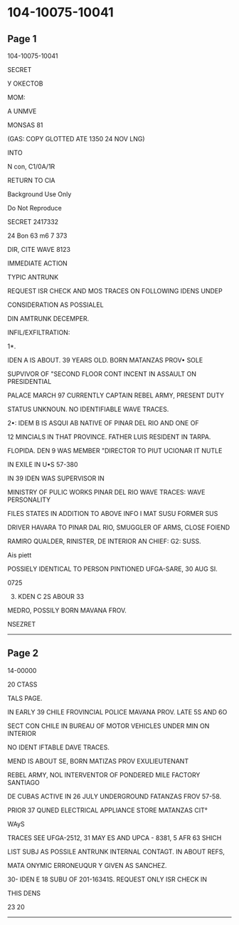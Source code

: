 # 104-10075-10041

## Page 1

104-10075-10041

SECRET

У ОКЕСТОВ

MOM:

A UNMVE

MONSAS 81

(GAS: COPY GLOTTED ATE 1350 24 NOV LNG)

INTO

N con, C1/0A/1R

RETURN TO CIA

Background Use Only

Do Not Reproduce

SECRET 2417332

24 Bon 63 m6 7 373

DIR, CITE WAVE 8123

IMMEDIATE ACTION

TYPIC ANTRUNK

REQUEST ISR CHECK AND MOS TRACES ON FOLLOWING IDENS UNDEP

CONSIDERATION AS POSSIALEL

DIN AMTRUNK DECEMPER.

INFIL/EXFILTRATION:

1*.

IDEN A IS ABOUT. 39 YEARS OLD. BORN MATANZAS PROV• SOLE

SUPVIVOR OF "SECOND FLOOR CONT INCENT IN ASSAULT ON PRESIDENTIAL

PALACE MARCH 97 CURRENTLY CAPTAIN REBEL ARMY, PRESENT DUTY

STATUS UNKNOUN. NO IDENTIFIABLE WAVE TRACES.

2•: IDEM B IS ASQUI AB NATIVE OF PINAR DEL RIO AND ONE OF

12 MINCIALS IN THAT PROVINCE. FATHER LUIS RESIDENT IN TARPA.

FLOPIDA. DEN 9 WAS MEMBER "DIRECTOR TO PIUT UCIONAR IT NUTLE

IN EXILE IN U•S 57-380

IN 39 IDEN WAS SUPERVISOR IN

MINISTRY OF PULIC WORKS PINAR DEL RIO WAVE TRACES: WAVE PERSONALITY

FILES STATES IN ADDITION TO ABOVE INFO I MAT SUSU FORMER SUS

DRIVER HAVARA TO PINAR DAL RIO, SMUGGLER OF ARMS, CLOSE FOIEND

RAMIRO QUALDER, RINISTER, DE INTERIOR AN CHIEF: G2: SUSS.

Ais piett

POSSIELY IDENTICAL TO PERSON PINTIONED UFGA-SARE, 30 AUG SI.

0725

3. KDEN C 2S ABOUR 33

MEDRO, POSSILY BORN MAVANA FROV.

NSEZRET

---

## Page 2

14-00000

20 CTASS

TALS PAGE.

IN EARLY 39 CHILE FROVINCIAL POLICE MAVANA PROV. LATE 5S AND 6O

SECT CON CHILE IN BUREAU OF MOTOR VEHICLES UNDER MIN ON INTERIOR

NO IDENT IFTABLE DAVE TRACES.

MEND IS ABOUT SE, BORN MATIZAS PROV EXULIEUTENANT

REBEL ARMY, NOL INTERVENTOR OF PONDERED MILE FACTORY SANTIAGO

DE CUBAS ACTIVE IN 26 JULY UNDERGROUND FATANZAS FROV 57-58.

PRIOR 37 QUNED ELECTRICAL APPLIANCE STORE MATANZAS CIT°

WAyS

TRACES SEE UFGA-2512, 31 MAY ES AND UPCA - 8381, 5 AFR 63 SHICH

LIST SUBJ AS POSSILE ANTRUNK INTERNAL CONTAGT. IN ABOUT REFS,

MATA ONYMIC ERRONEUQUR Y GIVEN AS SANCHEZ.

30- IDEN E 18 SUBU OF 201-16341S. REQUEST ONLY ISR CHECK IN

THIS DENS

23 20

---

